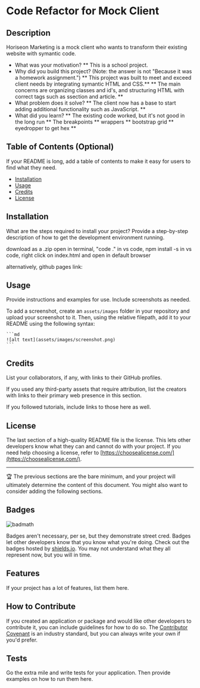 # Code Refactor for Mock Client

## Description

Horiseon Marketing is a mock client who wants to transform their existing website with symantic code. 

- What was your motivation?
** This is a school project. 
- Why did you build this project? (Note: the answer is not "Because it was a homework assignment.")
** This project was built to meet and exceed client needs by integrating symantic HTML and CSS.**
** The main concerns are organizing classes and id's, and structuring HTML with correct tags such as ssection and article. **
- What problem does it solve? 
** The client now has a base to start adding additional functionality such as JavaScript. **
- What did you learn?
** The existing code worked, but it's not good in the long run 
** The breakpoints
** wrappers
** bootstrap grid
** eyedropper to get hex
** 

## Table of Contents (Optional)

If your README is long, add a table of contents to make it easy for users to find what they need.

- [Installation](#installation)
- [Usage](#usage)
- [Credits](#credits)
- [License](#license)

## Installation

What are the steps required to install your project? Provide a step-by-step description of how to get the development environment running.

download as a .zip
open in terminal, "code ."
in vs code, npm install -s
in vs code, right click on index.html and open in default browser

alternatively, github pages link: 

## Usage

Provide instructions and examples for use. Include screenshots as needed.

To add a screenshot, create an `assets/images` folder in your repository and upload your screenshot to it. Then, using the relative filepath, add it to your README using the following syntax:

    ```md
    ![alt text](assets/images/screenshot.png)
    ```

## Credits

List your collaborators, if any, with links to their GitHub profiles.

If you used any third-party assets that require attribution, list the creators with links to their primary web presence in this section.

If you followed tutorials, include links to those here as well.

## License

The last section of a high-quality README file is the license. This lets other developers know what they can and cannot do with your project. If you need help choosing a license, refer to [https://choosealicense.com/](https://choosealicense.com/).

---

🏆 The previous sections are the bare minimum, and your project will ultimately determine the content of this document. You might also want to consider adding the following sections.

## Badges

![badmath](https://img.shields.io/github/languages/top/lernantino/badmath)

Badges aren't necessary, per se, but they demonstrate street cred. Badges let other developers know that you know what you're doing. Check out the badges hosted by [shields.io](https://shields.io/). You may not understand what they all represent now, but you will in time.

## Features

If your project has a lot of features, list them here.

## How to Contribute

If you created an application or package and would like other developers to contribute it, you can include guidelines for how to do so. The [Contributor Covenant](https://www.contributor-covenant.org/) is an industry standard, but you can always write your own if you'd prefer.

## Tests

Go the extra mile and write tests for your application. Then provide examples on how to run them here.